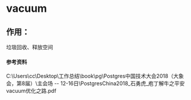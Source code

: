 # vacuum







## 作用：

垃圾回收、释放空间







#### 参考资料

C:\Users\cc\Desktop\工作总结\book\pg\Postgres中国技术大会2018（大象会，第8届）\主会场 -- 12-16日\PostgresChina2018_石勇虎_庖丁解牛之平安vacuum优化之路.pdf